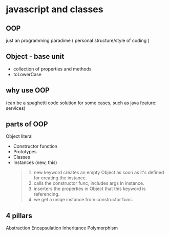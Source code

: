 # javascript and classes

## OOP

just an programming paradime ( personal structure/style of coding )

## Object - base unit

- collection of properties and methods
- toLowerCase

## why use OOP

(can be a spaghetti code solution for some cases, such as java feature: services)

## parts of OOP

Object literal

- Constructor function
- Prototypes
- Classes
- Instances (new, this)
  > 1. new keyword creates an empty Object as soon as it's defined for creating the instance.
  > 2. calls the constructor func, includes args in instance.
  > 3. inserters the properties in Object that this keyword is referencing.
  > 4. we get a uniqe instance from constructor func.

## 4 pillars

Abstraction
Encapsulation
Inheritance
Polymorphism
